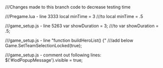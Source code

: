 ///Changes made to this branch code to decrease testing time

///Pregame.lua - line 3333
local minTime = 3
///to
local minTime = .5

///game_setup.js - line 5263
var showDuration = 3;
///to
var showDuration = .5;

///game_setup.js - line "function buildHeroList() {"
///add below
Game.SetTeamSelectionLocked(true);

///game_setup.js - comment out following lines: 
$('#lodPopupMessage').visible = true;